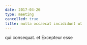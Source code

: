 ```yaml
---
date: 2017-04-26
type: meeting
cancelled: true
title: nulla occaecat incididunt ut
---
```

qui consequat. et Excepteur esse